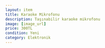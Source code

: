 ```yaml
---
layout: item
title: Karaoke Mikrofonu
description: Taşınabilir karaoke mikrofonu
image: [image_url]
price: 300TL
condition: Yeni
category: Elektronik
---
```

